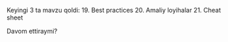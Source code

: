 

Keyingi 3 ta mavzu qoldi:
19. Best practices
20. Amaliy loyihalar
21. Cheat sheet

Davom ettiraymi?